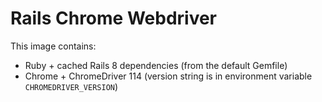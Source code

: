 # Rails Chrome Webdriver

This image contains:
- Ruby + cached Rails 8 dependencies (from the default Gemfile)
- Chrome + ChromeDriver 114 (version string is in environment variable `CHROMEDRIVER_VERSION`)
